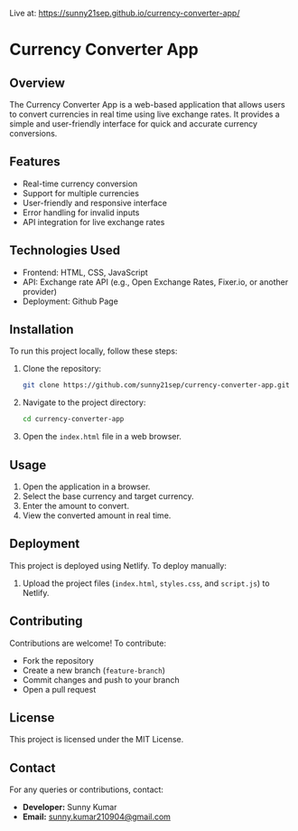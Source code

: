 Live at: https://sunny21sep.github.io/currency-converter-app/

# Currency Converter App

## Overview
The Currency Converter App is a web-based application that allows users to convert currencies in real time using live exchange rates. It provides a simple and user-friendly interface for quick and accurate currency conversions.

## Features
- Real-time currency conversion
- Support for multiple currencies
- User-friendly and responsive interface
- Error handling for invalid inputs
- API integration for live exchange rates

## Technologies Used
- Frontend: HTML, CSS, JavaScript
- API: Exchange rate API (e.g., Open Exchange Rates, Fixer.io, or another provider)
- Deployment: Github Page

## Installation
To run this project locally, follow these steps:

1. Clone the repository:
   ```bash
   git clone https://github.com/sunny21sep/currency-converter-app.git
   ```
2. Navigate to the project directory:
   ```bash
   cd currency-converter-app
   ```
3. Open the `index.html` file in a web browser.

## Usage
1. Open the application in a browser.
2. Select the base currency and target currency.
3. Enter the amount to convert.
4. View the converted amount in real time.

## Deployment
This project is deployed using Netlify. To deploy manually:

1. Upload the project files (`index.html`, `styles.css`, and `script.js`) to Netlify.

## Contributing
Contributions are welcome! To contribute:
- Fork the repository
- Create a new branch (`feature-branch`)
- Commit changes and push to your branch
- Open a pull request

## License
This project is licensed under the MIT License.

## Contact
For any queries or contributions, contact:
- **Developer:** Sunny Kumar
- **Email:** sunny.kumar210904@gmail.com


